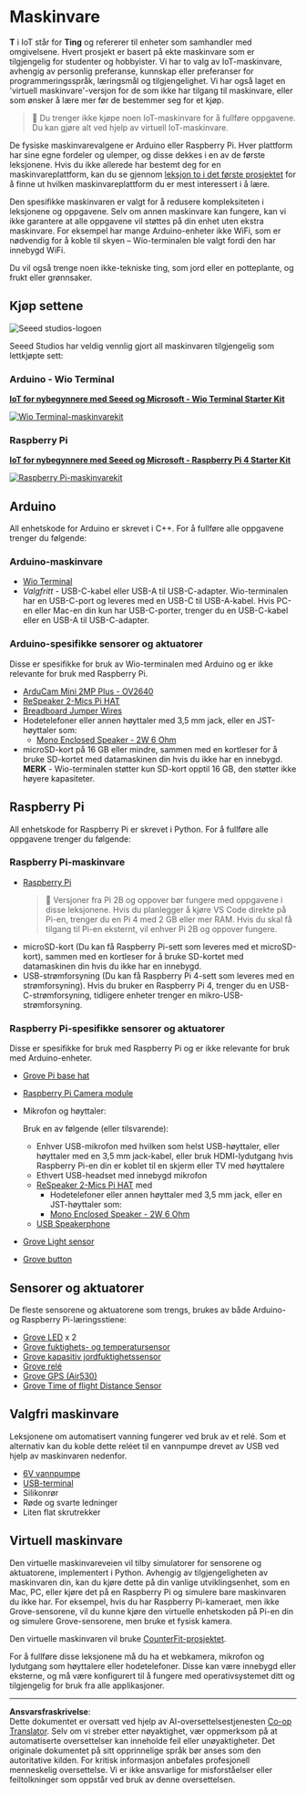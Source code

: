 <!--
CO_OP_TRANSLATOR_METADATA:
{
  "original_hash": "3dce18fab38adf93ff30b8c221b1eec5",
  "translation_date": "2025-08-27T20:19:47+00:00",
  "source_file": "hardware.md",
  "language_code": "no"
}
-->
# Maskinvare

**T** i IoT står for **Ting** og refererer til enheter som samhandler med omgivelsene. Hvert prosjekt er basert på ekte maskinvare som er tilgjengelig for studenter og hobbyister. Vi har to valg av IoT-maskinvare, avhengig av personlig preferanse, kunnskap eller preferanser for programmeringsspråk, læringsmål og tilgjengelighet. Vi har også laget en 'virtuell maskinvare'-versjon for de som ikke har tilgang til maskinvare, eller som ønsker å lære mer før de bestemmer seg for et kjøp.

> 💁 Du trenger ikke kjøpe noen IoT-maskinvare for å fullføre oppgavene. Du kan gjøre alt ved hjelp av virtuell IoT-maskinvare.

De fysiske maskinvarevalgene er Arduino eller Raspberry Pi. Hver plattform har sine egne fordeler og ulemper, og disse dekkes i en av de første leksjonene. Hvis du ikke allerede har bestemt deg for en maskinvareplattform, kan du se gjennom [leksjon to i det første prosjektet](./1-getting-started/lessons/2-deeper-dive/README.md) for å finne ut hvilken maskinvareplattform du er mest interessert i å lære.

Den spesifikke maskinvaren er valgt for å redusere kompleksiteten i leksjonene og oppgavene. Selv om annen maskinvare kan fungere, kan vi ikke garantere at alle oppgavene vil støttes på din enhet uten ekstra maskinvare. For eksempel har mange Arduino-enheter ikke WiFi, som er nødvendig for å koble til skyen – Wio-terminalen ble valgt fordi den har innebygd WiFi.

Du vil også trenge noen ikke-tekniske ting, som jord eller en potteplante, og frukt eller grønnsaker.

## Kjøp settene

![Seeed studios-logoen](../../translated_images/seeed-logo.74732b6b482b6e8e8bdcc06f0541fc92b1dabf5e3e8f37afb91e04393a8cb977.no.png)

Seeed Studios har veldig vennlig gjort all maskinvaren tilgjengelig som lettkjøpte sett:

### Arduino - Wio Terminal

**[IoT for nybegynnere med Seeed og Microsoft - Wio Terminal Starter Kit](https://www.seeedstudio.com/IoT-for-beginners-with-Seeed-and-Microsoft-Wio-Terminal-Starter-Kit-p-5006.html)**

[![Wio Terminal-maskinvarekit](../../translated_images/wio-hardware-kit.4c70c48b85e4283a1d73e248d87d49587c0cd077eeb69cb3eca803166f63c9a5.no.png)](https://www.seeedstudio.com/IoT-for-beginners-with-Seeed-and-Microsoft-Wio-Terminal-Starter-Kit-p-5006.html)

### Raspberry Pi

**[IoT for nybegynnere med Seeed og Microsoft - Raspberry Pi 4 Starter Kit](https://www.seeedstudio.com/IoT-for-beginners-with-Seeed-and-Microsoft-Raspberry-Pi-Starter-Kit-p-5004.html)**

[![Raspberry Pi-maskinvarekit](../../translated_images/pi-hardware-kit.26dbadaedb7dd44c73b0131d5d68ea29472ed0a9744f90d5866c6d82f2d16380.no.png)](https://www.seeedstudio.com/IoT-for-beginners-with-Seeed-and-Microsoft-Raspberry-Pi-Starter-Kit-p-5004.html)

## Arduino

All enhetskode for Arduino er skrevet i C++. For å fullføre alle oppgavene trenger du følgende:

### Arduino-maskinvare

* [Wio Terminal](https://www.seeedstudio.com/Wio-Terminal-p-4509.html)
* *Valgfritt* - USB-C-kabel eller USB-A til USB-C-adapter. Wio-terminalen har en USB-C-port og leveres med en USB-C til USB-A-kabel. Hvis PC-en eller Mac-en din kun har USB-C-porter, trenger du en USB-C-kabel eller en USB-A til USB-C-adapter.

### Arduino-spesifikke sensorer og aktuatorer

Disse er spesifikke for bruk av Wio-terminalen med Arduino og er ikke relevante for bruk med Raspberry Pi.

* [ArduCam Mini 2MP Plus - OV2640](https://www.arducam.com/product/arducam-2mp-spi-camera-b0067-arduino/)
* [ReSpeaker 2-Mics Pi HAT](https://www.seeedstudio.com/ReSpeaker-2-Mics-Pi-HAT.html)
* [Breadboard Jumper Wires](https://www.seeedstudio.com/Breadboard-Jumper-Wire-Pack-241mm-200mm-160mm-117m-p-234.html)
* Hodetelefoner eller annen høyttaler med 3,5 mm jack, eller en JST-høyttaler som:
  * [Mono Enclosed Speaker - 2W 6 Ohm](https://www.seeedstudio.com/Mono-Enclosed-Speaker-2W-6-Ohm-p-2832.html)
* microSD-kort på 16 GB eller mindre, sammen med en kortleser for å bruke SD-kortet med datamaskinen din hvis du ikke har en innebygd. **MERK** - Wio-terminalen støtter kun SD-kort opptil 16 GB, den støtter ikke høyere kapasiteter.

## Raspberry Pi

All enhetskode for Raspberry Pi er skrevet i Python. For å fullføre alle oppgavene trenger du følgende:

### Raspberry Pi-maskinvare

* [Raspberry Pi](https://www.raspberrypi.org/products/raspberry-pi-4-model-b/)
  > 💁 Versjoner fra Pi 2B og oppover bør fungere med oppgavene i disse leksjonene. Hvis du planlegger å kjøre VS Code direkte på Pi-en, trenger du en Pi 4 med 2 GB eller mer RAM. Hvis du skal få tilgang til Pi-en eksternt, vil enhver Pi 2B og oppover fungere.
* microSD-kort (Du kan få Raspberry Pi-sett som leveres med et microSD-kort), sammen med en kortleser for å bruke SD-kortet med datamaskinen din hvis du ikke har en innebygd.
* USB-strømforsyning (Du kan få Raspberry Pi 4-sett som leveres med en strømforsyning). Hvis du bruker en Raspberry Pi 4, trenger du en USB-C-strømforsyning, tidligere enheter trenger en mikro-USB-strømforsyning.

### Raspberry Pi-spesifikke sensorer og aktuatorer

Disse er spesifikke for bruk med Raspberry Pi og er ikke relevante for bruk med Arduino-enheter.

* [Grove Pi base hat](https://www.seeedstudio.com/Grove-Base-Hat-for-Raspberry-Pi.html)
* [Raspberry Pi Camera module](https://www.raspberrypi.org/products/camera-module-v2/)
* Mikrofon og høyttaler:

  Bruk en av følgende (eller tilsvarende):
  * Enhver USB-mikrofon med hvilken som helst USB-høyttaler, eller høyttaler med en 3,5 mm jack-kabel, eller bruk HDMI-lydutgang hvis Raspberry Pi-en din er koblet til en skjerm eller TV med høyttalere
  * Ethvert USB-headset med innebygd mikrofon
  * [ReSpeaker 2-Mics Pi HAT](https://www.seeedstudio.com/ReSpeaker-2-Mics-Pi-HAT.html) med
    * Hodetelefoner eller annen høyttaler med 3,5 mm jack, eller en JST-høyttaler som:
    * [Mono Enclosed Speaker - 2W 6 Ohm](https://www.seeedstudio.com/Mono-Enclosed-Speaker-2W-6-Ohm-p-2832.html)
  * [USB Speakerphone](https://www.amazon.com/USB-Speakerphone-Conference-Business-Microphones/dp/B07Q3D7F8S/ref=sr_1_1?dchild=1&keywords=m0&qid=1614647389&sr=8-1)
* [Grove Light sensor](https://www.seeedstudio.com/Grove-Light-Sensor-v1-2-LS06-S-phototransistor.html)
* [Grove button](https://www.seeedstudio.com/Grove-Button.html)

## Sensorer og aktuatorer

De fleste sensorene og aktuatorene som trengs, brukes av både Arduino- og Raspberry Pi-læringsstiene:

* [Grove LED](https://www.seeedstudio.com/Grove-LED-Pack-p-4364.html) x 2
* [Grove fuktighets- og temperatursensor](https://www.seeedstudio.com/Grove-Temperature-Humidity-Sensor-DHT11.html)
* [Grove kapasitiv jordfuktighetssensor](https://www.seeedstudio.com/Grove-Capacitive-Moisture-Sensor-Corrosion-Resistant.html)
* [Grove relé](https://www.seeedstudio.com/Grove-Relay.html)
* [Grove GPS (Air530)](https://www.seeedstudio.com/Grove-GPS-Air530-p-4584.html)
* [Grove Time of flight Distance Sensor](https://www.seeedstudio.com/Grove-Time-of-Flight-Distance-Sensor-VL53L0X.html)

## Valgfri maskinvare

Leksjonene om automatisert vanning fungerer ved bruk av et relé. Som et alternativ kan du koble dette reléet til en vannpumpe drevet av USB ved hjelp av maskinvaren nedenfor.

* [6V vannpumpe](https://www.seeedstudio.com/6V-Mini-Water-Pump-p-1945.html)
* [USB-terminal](https://www.adafruit.com/product/3628)
* Silikonrør
* Røde og svarte ledninger
* Liten flat skrutrekker

## Virtuell maskinvare

Den virtuelle maskinvareveien vil tilby simulatorer for sensorene og aktuatorene, implementert i Python. Avhengig av tilgjengeligheten av maskinvaren din, kan du kjøre dette på din vanlige utviklingsenhet, som en Mac, PC, eller kjøre det på en Raspberry Pi og simulere bare maskinvaren du ikke har. For eksempel, hvis du har Raspberry Pi-kameraet, men ikke Grove-sensorene, vil du kunne kjøre den virtuelle enhetskoden på Pi-en din og simulere Grove-sensorene, men bruke et fysisk kamera.

Den virtuelle maskinvaren vil bruke [CounterFit-prosjektet](https://github.com/CounterFit-IoT/CounterFit).

For å fullføre disse leksjonene må du ha et webkamera, mikrofon og lydutgang som høyttalere eller hodetelefoner. Disse kan være innebygd eller eksterne, og må være konfigurert til å fungere med operativsystemet ditt og tilgjengelig for bruk fra alle applikasjoner.

---

**Ansvarsfraskrivelse**:  
Dette dokumentet er oversatt ved hjelp av AI-oversettelsestjenesten [Co-op Translator](https://github.com/Azure/co-op-translator). Selv om vi streber etter nøyaktighet, vær oppmerksom på at automatiserte oversettelser kan inneholde feil eller unøyaktigheter. Det originale dokumentet på sitt opprinnelige språk bør anses som den autoritative kilden. For kritisk informasjon anbefales profesjonell menneskelig oversettelse. Vi er ikke ansvarlige for misforståelser eller feiltolkninger som oppstår ved bruk av denne oversettelsen.